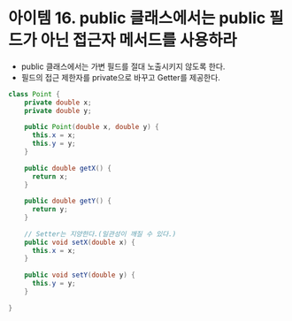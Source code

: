 # 아이템 16. public 클래스에서는 public 필드가 아닌 접근자 메서드를 사용하라

* public 클래스에서는 가변 필드를 절대 노출시키지 않도록 한다.
* 필드의 접근 제한자를 private으로 바꾸고 Getter를 제공한다.

```java
class Point {
    private double x;
    private double y;
  
    public Point(double x, double y) {
      this.x = x;
      this.y = y;
    }
  
    public double getX() {
      return x;
    }
  
    public double getY() {
      return y;
    }
	
    // Setter는 지양한다.(일관성이 깨질 수 있다.)
    public void setX(double x) {
      this.x = x;
    }
  
    public void setY(double y) {
      this.y = y;
    }
	
}
```